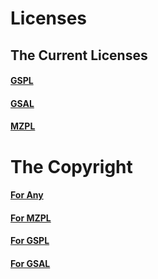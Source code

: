 <!-- Copyright (c) GeoStudios - All Rights Reserved - License GSPL. -->
# Licenses

## The Current Licenses

#### [GSPL](./GSPL.txt)
#### [GSAL](./GSAL.txt)
#### [MZPL](./MZPL.txt)

# The Copyright

#### [For Any](./All-COPYRIGHT)
#### [For MZPL](./MZPL-COPYRIGHT)
#### [For GSPL](./GSPL-COPYRIGHT)
#### [For GSAL](./GSAL-COPYRIGHT)